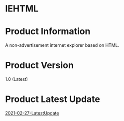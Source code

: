 # IEHTML
# Product Information
A non-advertisement internet explorer based on HTML.
# Product Version
1.0 (Latest)
# Product Latest Update
[2021-02-27-LatestUpdate](https://github.com/TuanZiGit/IEHTML/releases/tag/1.0)
